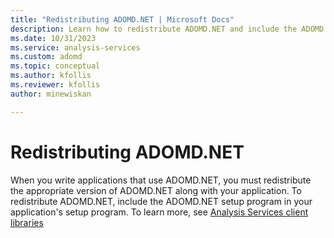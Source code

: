 ```yaml
---
title: "Redistributing ADOMD.NET | Microsoft Docs"
description: Learn how to redistribute ADOMD.NET and include the ADOMD.NET setup program in your application's setup program.
ms.date: 10/31/2023
ms.service: analysis-services
ms.custom: adomd
ms.topic: conceptual
ms.author: kfollis
ms.reviewer: kfollis
author: minewiskan

---
```

# Redistributing ADOMD.NET

  When you write applications that use ADOMD.NET, you must redistribute the appropriate version of ADOMD.NET along with your application. To redistribute ADOMD.NET, include the ADOMD.NET setup program in your application's setup program. To learn more, see [Analysis Services client libraries](../client-libraries.md)
